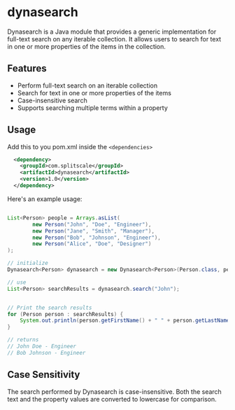 # dynasearch

Dynasearch is a Java module that provides a generic implementation for full-text search on any iterable collection. It allows users to search for text in one or more properties of the items in the collection.

## Features

- Perform full-text search on an iterable collection
- Search for text in one or more properties of the items
- Case-insensitive search
- Supports searching multiple terms within a property

## Usage

Add this to you pom.xml inside the `<dependencies>`

```xml
  <dependency>
    <groupId>com.splitscale</groupId>
    <artifactId>dynasearch</artifactId>
    <version>1.0</version>
  </dependency>
```

Here's an example usage:

```java

List<Person> people = Arrays.asList(
        new Person("John", "Doe", "Engineer"),
        new Person("Jane", "Smith", "Manager"),
        new Person("Bob", "Johnson", "Engineer"),
        new Person("Alice", "Doe", "Designer")
);

// initialize
Dynasearch<Person> dynasearch = new Dynasearch<Person>(Person.class, people);

// use
List<Person> searchResults = dynasearch.search("John");


// Print the search results
for (Person person : searchResults) {
    System.out.println(person.getFirstName() + " " + person.getLastName() + " - " + person.getJobTitle());
}

// returns
// John Doe - Engineer
// Bob Johnson - Engineer
```

## Case Sensitivity

The search performed by Dynasearch is case-insensitive. Both the search text and the property values are converted to lowercase for comparison.
